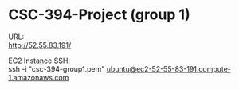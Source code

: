 # CSC-394-Project (group 1)

URL: <br>
http://52.55.83.191/


EC2 Instance SSH: <br>
ssh -i "csc-394-group1.pem" ubuntu@ec2-52-55-83-191.compute-1.amazonaws.com


